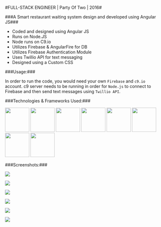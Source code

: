 #FULL-STACK ENGINEER | Party Of Two | 2016#

###A Smart restaurant waiting system design and developed using Angular JS###


* Coded and designed using Angular JS
* Runs on Node.JS
* Node runs on C9.io
* Utilizes Firebase & AngularFire for DB
* Utilizes Firebase Authentication Module
* Uses Twillio API for text messaging
* Designed using a Custom CSS

###Usage:###

In order to run the code, you would need your own `Firebase` and `c9.io` account. c9 server needs to be running in order for `Node.js` to connect to Firebase and then send text messages using `Twillio API`.

###Technologies & Frameworks Used:###

<img src="http://timurcatakli.github.io/assets/images/projects/logo-angular.png" style="width:80px;"/>
<img src="http://timurcatakli.github.io/assets/images/projects/logo-firebase.png" style="width:80px;"/>
<img src="http://timurcatakli.github.io/assets/images/projects/logo-node.png" style="width:80px;"/>
<img src="http://timurcatakli.github.io/assets/images/projects/logo-npm.png" style="width:80px;"/>
<img src="http://timurcatakli.github.io/assets/images/projects/logo-css3.png" style="width:80px;"/>
<img src="http://timurcatakli.github.io/assets/images/projects/logo-html5.png" style="width:80px;"/>
<img src="http://timurcatakli.github.io/assets/images/projects/logo-javascript.png" style="width:80px;"/>
<img src="http://timurcatakli.github.io/assets/images/projects/logo-json-api.png" style="width:80px;"/>

###Screenshots:###

<a href="http://timurcatakli.github.io/projects/party_of_two.html"><img src="http://timurcatakli.github.io/assets/images/projects/screenshots/party_of_two01.png" /></a></div>

<a href="http://timurcatakli.github.io/projects/party_of_two.html"><img src="http://timurcatakli.github.io/assets/images/projects/screenshots/party_of_two02.png" /></a></div>

<a href="http://timurcatakli.github.io/projects/party_of_two.html"><img src="http://timurcatakli.github.io/assets/images/projects/screenshots/party_of_two03.png" /></a></div>

<a href="http://timurcatakli.github.io/projects/party_of_two.html"><img src="http://timurcatakli.github.io/assets/images/projects/screenshots/party_of_two04.png" /></a></div>

<a href="http://timurcatakli.github.io/projects/party_of_two.html"><img src="http://timurcatakli.github.io/assets/images/projects/screenshots/party_of_two05.png" /></a></div>

<a href="http://timurcatakli.github.io/projects/party_of_two.html"><img src="http://timurcatakli.github.io/assets/images/projects/screenshots/party_of_two06.png" /></a></div>

